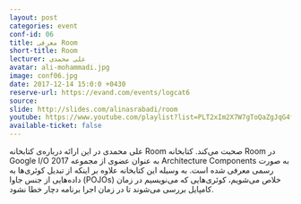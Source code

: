```yaml
---
layout: post
categories: event
conf-id: 06
title: معرفی Room
short-title: Room
lecturer: علی محمدی
avatar: ali-mohammadi.jpg
image: conf06.jpg
date: 2017-12-14 15:0:0 +0430
reserve-url: https://evand.com/events/logcat6
source: 
slide: http://slides.com/alinasrabadi/room
youtube: https://www.youtube.com/playlist?list=PLT2xIm2X7W7gToQaZgJqG4ft0bdzS9rKD
available-ticket: false
---
```

علی محمدی در این ارائه درباره‌ی کتابخانه Room صحبت می‌کند. کتابخانه Room در Google I/O 2017 به عنوان عضوی از مجموعه Architecture Components به صورت رسمی معرفی شده است. به وسیله این کتابخانه علاوه بر اینکه از تبدیل کوئری‌ها به داده‌هایی از جنس جاوا (POJOs) خلاص می‌شویم، کوئری‌هایی که می‌نویسیم در زمان کامپایل بررسی می‌شوند تا در زمان اجرا برنامه دچار خطا نشود.